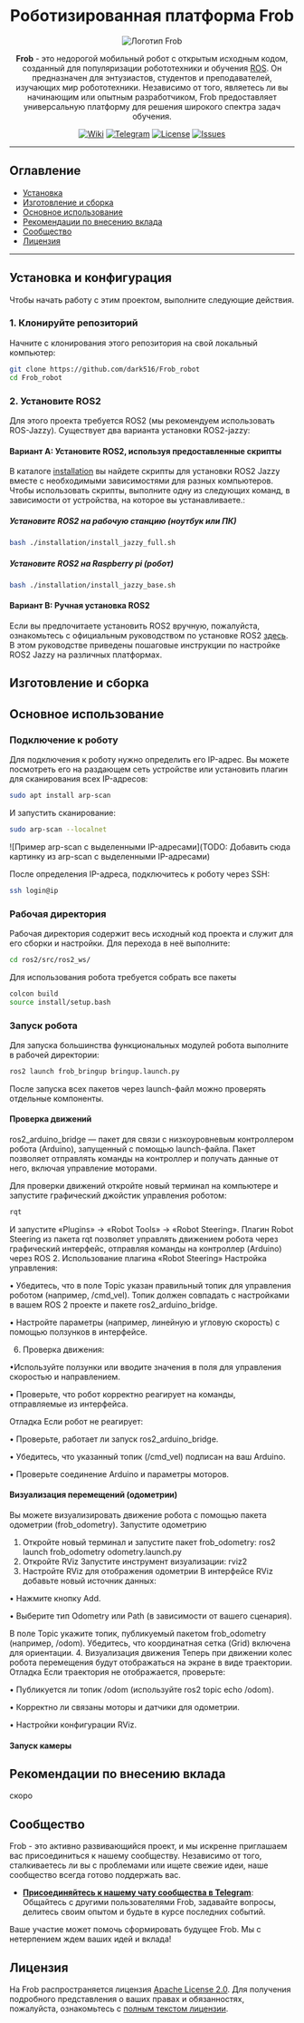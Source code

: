 <div align="center" style="text-align: center;">

# Роботизированная платформа Frob

![Логотип Frob](https://via.placeholder.com/150) <!-- Добавить логотип -->

**Frob** - это недорогой мобильный робот с открытым исходным кодом, созданный для популяризации робототехники и обучения [ROS](https://www.ros.org/). Он предназначен для энтузиастов, студентов и преподавателей, изучающих мир робототехники. Независимо от того, являетесь ли вы начинающим или опытным разработчиком, Frob предоставляет универсальную платформу для решения широкого спектра задач обучения.

[![Wiki](https://img.shields.io/badge/Wiki-Documentation-blue?style=flat-square&logo=github)](https://github.com/dark516/Frob_robot/wiki)
[![Telegram](https://img.shields.io/badge/Telegram-Community-blue?style=flat-square&logo=telegram)](https://t.me/FrobCommunity)
[![License](https://img.shields.io/github/license/dark516/Frob_robot?style=flat-square)](https://github.com/dark516/Frob_robot/blob/main/LICENSE)
[![Issues](https://img.shields.io/github/issues/dark516/Frob_robot?style=flat-square)](https://github.com/dark516/Frob_robot/issues)

---
</div>

## Оглавление
- [Установка](#Установка-и-конфигурация)
- [Изготовление и сборка](#Изготовление-и-сборка)
- [Основное использование](#Основное-использование)
- [Рекомендации по внесению вклада](#Рекомендации-по-внесению-вклада)
- [Сообщество](#Сообщество)
- [Лицензия](#Лицензия)

---

## Установка и конфигурация
Чтобы начать работу с этим проектом, выполните следующие действия.
### 1. Клонируйте репозиторий
Начните с клонирования этого репозитория на свой локальный компьютер:
```bash
git clone https://github.com/dark516/Frob_robot
cd Frob_robot
```

### 2. Установите ROS2
Для этого проекта требуется ROS2 (мы рекомендуем использовать ROS-Jazzy). Существует два варианта установки ROS2-jazzy:
#### Вариант А: Установите ROS2, используя предоставленные скрипты
В каталоге [installation](./установка) вы найдете скрипты для установки ROS2 Jazzy вместе с необходимыми зависимостями для разных компьютеров. Чтобы использовать скрипты, выполните одну из следующих команд, в зависимости от устройства, на которое вы устанавливаете.:
##### Установите ROS2 на рабочую станцию (ноутбук или ПК)
```bash
bash ./installation/install_jazzy_full.sh
```
##### Установите ROS2 на Raspberry pi (робот)
```bash
bash ./installation/install_jazzy_base.sh
```
#### Вариант B: Ручная установка ROS2
Если вы предпочитаете установить ROS2 вручную, пожалуйста, ознакомьтесь с официальным руководством по установке ROS2 [здесь](https://docs.ros.org/en/jazzy/Installation.html). В этом руководстве приведены пошаговые инструкции по настройке ROS2 Jazzy на различных платформах.

## Изготовление и сборка
<!-- Предоставьте подробные инструкции по изготовлению и сборке робота. -->
<!-- Включите информацию о 3D-печати, необходимых материалах и пошаговом руководстве по сборке. -->
## Основное использование
### Подключение к роботу
Для подключения к роботу нужно определить его IP-адрес. Вы можете посмотреть его на раздающем сеть устройстве или установить плагин для сканирования всех IP-адресов:
```bash
sudo apt install arp-scan
```
И запустить сканирование:
```bash
sudo arp-scan --localnet
```
![Пример arp-scan с выделенными IP-адресами](TODO: Добавить сюда картинку из arp-scan с выделенными IP-адресами)

После определения IP-адреса, подключитесь к роботу через SSH:
```bash
ssh login@ip
```

### Рабочая директория
Рабочая директория содержит весь исходный код проекта и служит для его сборки и настройки. Для перехода в неё выполните:
```bash
cd ros2/src/ros2_ws/
```
Для использования робота требуется собрать все пакеты
```bash
colcon build
source install/setup.bash
```
### Запуск робота
Для запуска большинства функциональных модулей робота выполните в рабочей директории:
```bash
ros2 launch frob_bringup bringup.launch.py
```
После запуска всех пакетов через launch-файл можно проверять отдельные компоненты.
#### Проверка движений
ros2_arduino_bridge — пакет для связи с низкоуровневым контроллером робота (Arduino), запущенный с помощью launch-файла. Пакет позволяет отправлять команды на контроллер и получать данные от него, включая управление моторами.

Для проверки движений откройте новый терминал на компьютере и запустите графический джойстик управления роботом:
```bash
rqt
```
И запустите «Plugins» → «Robot Tools» → «Robot Steering».
Плагин Robot Steering из пакета rqt позволяет управлять движением робота через графический интерфейс, отправляя команды на контроллер (Arduino) через ROS 2.
Использование плагина «Robot Steering»
Настройка управления:

• Убедитесь, что в поле Topic указан правильный топик для управления роботом (например, /cmd_vel).
Топик должен совпадать с настройками в вашем ROS 2 проекте и пакете ros2_arduino_bridge.

• Настройте параметры (например, линейную и угловую скорость) с помощью ползунков в интерфейсе.

6.	Проверка движения:

•Используйте ползунки или вводите значения в поля для управления скоростью и направлением.

• Проверьте, что робот корректно реагирует на команды, отправляемые из интерфейса.

Отладка
Если робот не реагирует:

•	Проверьте, работает ли запуск ros2_arduino_bridge.

•	Убедитесь, что указанный топик (/cmd_vel) подписан на ваш Arduino.

•	Проверьте соединение Arduino и параметры моторов.

#### Визуализация перемещений (одометрии)
Вы можете визуализировать движение робота с помощью пакета одометрии (frob_odometry).
Запустите одометрию
1. Откройте новый терминал и запустите пакет frob_odometry:
ros2 launch frob_odometry odometry.launch.py
2. Откройте RViz
Запустите инструмент визуализации:
rviz2
3. Настройте RViz для отображения одометрии
В интерфейсе RViz добавьте новый источник данных: 

•	Нажмите кнопку Add.

•	Выберите тип Odometry или Path (в зависимости от вашего сценария).

В поле Topic укажите топик, публикуемый пакетом frob_odometry (например, /odom).
Убедитесь, что координатная сетка (Grid) включена для ориентации.
4. Визуализация движения
Теперь при движении колес робота перемещения будут отображаться на экране в виде траектории.
Отладка
Если траектория не отображается, проверьте: 

• Публикуется ли топик /odom (используйте ros2 topic echo /odom).

• Корректно ли связаны моторы и датчики для одометрии.

• Настройки конфигурации RViz.

#### Запуск камеры

## Рекомендации по внесению вклада
<!-- Обрисуйте в общих чертах процесс внесения вклада в проект. -->
<!-- Включите информацию о том, как сообщать о проблемах, отправлять запросы на обновление и придерживаться стандартов кодирования. -->
скоро
## Сообщество

Frob - это активно развивающийся проект, и мы искренне приглашаем вас присоединиться к нашему сообществу. Независимо от того, сталкиваетесь ли вы с проблемами или ищете свежие идеи, наше сообщество всегда готово поддержать вас.

- **[Присоединяйтесь к нашему чату сообщества в Telegram](https://t.me/FrobCommunity)**: Общайтесь с другими пользователями Frob, задавайте вопросы, делитесь своим опытом и будьте в курсе последних событий.

Ваше участие может помочь сформировать будущее Frob. Мы с нетерпением ждем ваших идей и вклада!

## Лицензия

На Frob распространяется лицензия [Apache License 2.0](./LICENSE).
Для получения подробного представления о ваших правах и обязанностях, пожалуйста, ознакомьтесь с [полным текстом лицензии](./LICENSE).
